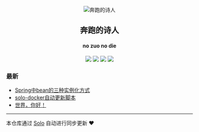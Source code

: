 <p align="center"><img alt="奔跑的诗人" src="https://www.murmur.xyz/skins/solo-nexmoe/images/favicon.jpg"></p><h2 align="center">
奔跑的诗人
</h2>

<h4 align="center">no zuo no die</h4>
<p align="center"><a title="奔跑的诗人" target="_blank" href="https://github.com/niuqi0223/solo-blog"><img src="https://img.shields.io/github/last-commit/niuqi0223/solo-blog.svg?style=flat-square&color=FF9900"></a>
<a title="GitHub repo size in bytes" target="_blank" href="https://github.com/niuqi0223/solo-blog"><img src="https://img.shields.io/github/repo-size/niuqi0223/solo-blog.svg?style=flat-square"></a>
<a title="Solo Version" target="_blank" href="https://github.com/88250/solo/releases"><img src="https://img.shields.io/badge/solo-3.6.7-f1e05a.svg?style=flat-square&color=blueviolet"></a>
<a title="Hits" target="_blank" href="https://github.com/88250/hits"><img src="https://hits.b3log.org/niuqi0223/solo-blog.svg"></a></p>

### 最新

* [Spring中bean的三种实例化方式](https://www.murmur.xyz/articles/2019/11/29/1575019226584.html)
* [solo-docker自动更新脚本](https://www.murmur.xyz/articles/2019/11/26/1574749030345.html)
* [世界，你好！](https://www.murmur.xyz/hello-solo)



---

本仓库通过 [Solo](https://github.com/88250/solo) 自动进行同步更新 ❤️ 